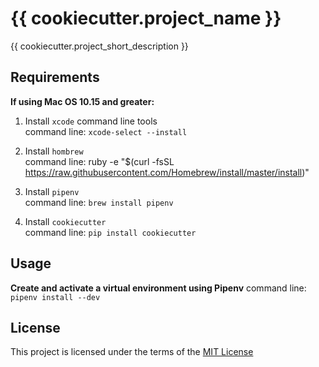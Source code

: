 {{ cookiecutter.project_name }}
===============================

{{ cookiecutter.project_short_description }}

Requirements
------------
__If using Mac OS 10.15 and greater:__

1. Install `xcode` command line tools<br/>
command line: `xcode-select --install`

2. Install `hombrew`<br/>
command line: ruby -e "$(curl -fsSL https://raw.githubusercontent.com/Homebrew/install/master/install)"

3. Install `pipenv`<br/>
command line: `brew install pipenv`

4. Install `cookiecutter`<br/>
command line: `pip install cookiecutter` 

Usage
-----

__Create and activate a virtual environment using Pipenv__
command line: `pipenv install --dev`
 
License
-------
This project is licensed under the terms of the [MIT License](/LICENSE)
